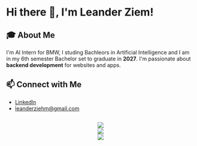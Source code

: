 # Hi there 👋, I'm Leander Ziem!

## 🎓 About Me
I'm AI Intern for BMW, I studing Bachleors in Artificial Intelligence and I am in my 6th semester Bachelor set to graduate in **2027**. I'm passionate about **backend development** for websites and apps.
## 📫 Connect with Me
- [LinkedIn](https://www.linkedin.com/in/leanderziehm/)
- leanderziehm@gmail.com

<div style="display: flex; flex-direction: column; align-items: center;">

  ![](https://github-readme-stats.vercel.app/api/top-langs/?username=leanderziehm&theme=tokyonight)
  <br>
  ![](https://image.leanderziehm.com/?username=leanderziehm&x=3)
    <br>
  ![](https://komarev.com/ghpvc/?username=leanderziehm)

  <!--

    <img src="https://image.leanderziehm.com/">
  Currently working on:
1. https://quick-text-tools-web-leander.vercel.app/
2. Audiobook piline, download, process, ai voice
3. Fileserver
4. Contact Form Email
-->
</div>


